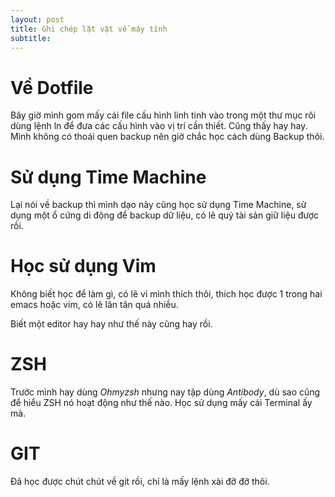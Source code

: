 ```yaml
---
layout: post
title: Ghi chép lặt vặt về máy tính 
subtitle: 
---
```


# Về Dotfile #
Bây giờ mình gom mấy cái file cấu hình linh tinh vào trong một thư mục rôi dùng lệnh ln để đưa các cấu hình vào vị trí cần thiết. Cũng thấy hay hay. Mình không có thoái quen backup nên giờ chắc học cách dùng Backup thôi.

# Sử dụng Time Machine #

Lại nói về backup thì mình dạo này cũng học sử dụng Time Machine, sử dụng một ổ cứng di động để backup dữ liệu, có lẽ quý tài sản giữ liệu được rồi.

# Học sử dụng Vim #

Không biết học để làm gì, có lẽ vì mình thích thôi, thích học được 1 trong hai emacs hoặc vim, có lẽ lăn tăn quá nhiều.

Biết một editor hay hay như thế này cũng hay rồi.

# ZSH #

Trước mình hay dùng *Ohmyzsh* nhưng nay tập dùng *Antibody*, dù sao cũng để hiểu ZSH nó hoạt động như thế nào. Học sử dụng mấy cái Terminal ấy mà.

# GIT #
Đã học được chút chút về git rồi, chỉ là mấy lệnh xài đỡ đỡ thôi.
